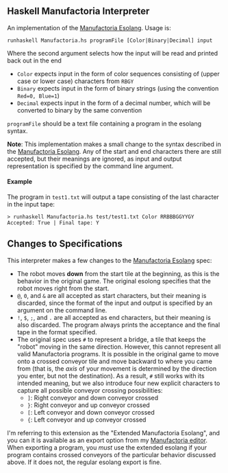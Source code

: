 ## Haskell Manufactoria Interpreter

An implementation of the [Manufactoria Esolang](https://esolangs.org/wiki/Manufactoria).
Usage is:

    runhaskell Manufactoria.hs programFile [Color|Binary|Decimal] input

Where the second argument selects how the input will be read and printed back out in the end

* `Color` expects input in the form of color sequences consisting of (upper case or lower case) characters from `RBGY`
* `Binary` expects input in the form of binary strings (using the convention `Red=0, Blue=1`)
* `Decimal` expects input in the form of a decimal number, which will be converted to binary by the same convention

`programFile` should be a text file containing a program in the esolang syntax.

**Note**: This implementation makes a small change to the syntax described in the [Manufactoria Esolang](https://esolangs.org/wiki/Manufactoria).
Any of the start and end characters there are still accepted, but their meanings are ignored, as input and output representation is specified by the command line argument.

#### Example

The program in `test1.txt` will output a tape consisting of the last character in the input tape:

    > runhaskell Manufactoria.hs test/test1.txt Color RRBBBGGYYGY
    Accepted: True | Final tape: Y

## Changes to Specifications

This interpreter makes a few changes to the [Manufactoria Esolang](https://esolangs.org/wiki/Manufactoria) spec:

* The robot moves **down** from the start tile at the beginning, as this is the behavior in the original game. The original esolong specifies that the robot moves right from the start.
* `@`, `0`, and `&` are all accepted as start characters, but their meaning is discarded, since the format of the input and output is specified by an argument on the command line.
* `!`, `$`, `;`, and `.` are all accepted as end characters, but their meaning is also discarded. The program always prints the acceptance and the final tape in the format specified.
* The original spec uses `#` to represent a bridge, a tile that keeps the "robot" moving in the same direction. However, this cannot represent all valid Manufactoria programs. It is possible in the original game to move onto a crossed conveyor tile and move backward to where you came from (that is, the *axis* of your movement is determined by the direction you enter, but not the destination). As a result, `#` still works with its intended meaning, but we also introduce four new explicit characters to capture all possible conveyor crossing possibilities:
  * `]`: Right conveyor and down conveyor crossed
  * `}`: Right conveyor and up conveyor crossed
  * `[`: Left conveyor and down conveyor crossed
  * `{`: Left conveyor and up conveyor crossed
 
I'm referring to this extension as the "Extended Manufactoria Esolang", and you can it is available as an export option from my [Manufactoria editor](https://cemulate.github.io/manufactoria-editor/). When exporting a program, you *must* use the extended esolang if your program contains crossed conveyors of the particular behavior discussed above. If it does not, the regular esolang export is fine.
